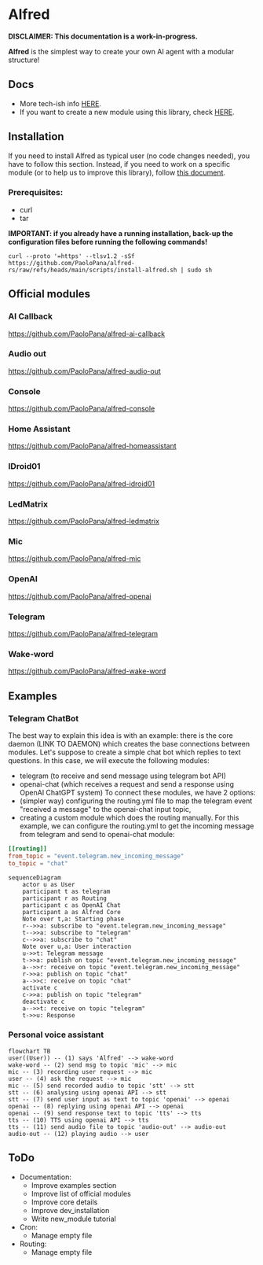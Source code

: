 # Alfred
**DISCLAIMER: This documentation is a work-in-progress.**

**Alfred** is the simplest way to create your own AI agent with a modular structure!

## Docs
 - More tech-ish info [HERE](docs/details.md).
 - If you want to create a new module using this library, check [HERE](docs/new_module.md).

<!--
Alfred is a free framework able to manage multi-channel user interactions with AI and other services.
The main idea behind Alfred is to allow users to add features easily, like installing applications on a device.

The core of the framwork is written in Rust, but each applications (named "modules") can be written in different languages.

Each module does a specific job: there is a module which receives and sends messages using Telegram, there is a module which interact with OpenAI, another module interacts with HomeAssistant and so on. The modules exchange messages using a PUB/SUB architecture (implemented with [ZeroMQ](https://zeromq.org/)). This system allows to be technology-independent: for example, you can use the SpeechToText by OpenAI or choosing the one from Google, running the proper module without changing anything.
-->

## Installation
If you need to install Alfred as typical user (no code changes needed), you have to follow this section.
Instead, if you need to work on a specific module (or to help us to improve this library), follow [this document](docs/dev_installation.md).

### Prerequisites:
 - curl
 - tar

**IMPORTANT: if you already have a running installation, back-up the configuration files before running the following commands!**

```shell
curl --proto '=https' --tlsv1.2 -sSf https://github.com/PaoloPana/alfred-rs/raw/refs/heads/main/scripts/install-alfred.sh | sudo sh
```

## Official modules
### AI Callback
https://github.com/PaoloPana/alfred-ai-callback
### Audio out
https://github.com/PaoloPana/alfred-audio-out
### Console
https://github.com/PaoloPana/alfred-console
### Home Assistant
https://github.com/PaoloPana/alfred-homeassistant
### IDroid01
https://github.com/PaoloPana/alfred-idroid01
### LedMatrix
https://github.com/PaoloPana/alfred-ledmatrix
### Mic
https://github.com/PaoloPana/alfred-mic
### OpenAI
https://github.com/PaoloPana/alfred-openai
### Telegram
https://github.com/PaoloPana/alfred-telegram
### Wake-word
https://github.com/PaoloPana/alfred-wake-word


## Examples
### Telegram ChatBot
The best way to explain this idea is with an example: there is the core daemon (LINK TO DAEMON) which creates the base connections between modules. Let's suppose to create a simple chat bot which replies to text questions. In this case, we will execute the following modules:
 - telegram (to receive and send message using telegram bot API)
 - openai-chat (which receives a request and send a response using OpenAI ChatGPT system)
To connect these modules, we have 2 options:
 - (simpler way) configuring the routing.yml file to map the telegram event "received a message" to the openai-chat input topic,
 - creating a custom module which does the routing manually.
For this example, we can configure the routing.yml to get the incoming message from telegram and send to openai-chat module:
```toml
[[routing]]
from_topic = "event.telegram.new_incoming_message"
to_topic = "chat"
```

```mermaid
sequenceDiagram
    actor u as User
    participant t as telegram
    participant r as Routing
    participant c as OpenAI Chat
    participant a as Alfred Core
    Note over t,a: Starting phase
    r-->>a: subscribe to "event.telegram.new_incoming_message"
    t-->>a: subscribe to "telegram"
    c-->>a: subscribe to "chat"
    Note over u,a: User interaction
    u->>t: Telegram message
    t->>a: publish on topic "event.telegram.new_incoming_message"
    a-->>r: receive on topic "event.telegram.new_incoming_message"
    r->>a: publish on topic "chat"
    a-->>c: receive on topic "chat"
    activate c
    c->>a: publish on topic "telegram"
    deactivate c
    a-->>t: receive on topic "telegram"
    t->>u: Response
```

### Personal voice assistant
```mermaid
flowchart TB
user((User)) -- (1) says 'Alfred' --> wake-word
wake-word -- (2) send msg to topic 'mic' --> mic
mic -- (3) recording user request --> mic
user -- (4) ask the request --> mic
mic -- (5) send recorded audio to topic 'stt' --> stt
stt -- (6) analysing using openai API --> stt
stt -- (7) send user input as text to topic 'openai' --> openai
openai -- (8) replying using openai API --> openai
openai -- (9) send response text to topic 'tts' --> tts
tts -- (10) TTS using openai API --> tts
tts -- (11) send audio file to topic 'audio-out' --> audio-out
audio-out -- (12) playing audio --> user
```

## ToDo
 - Documentation:
   - Improve examples section
   - Improve list of official modules
   - Improve core details
   - Improve dev_installation
   - Write new_module tutorial
 - Cron:
   - Manage empty file
 - Routing:
   - Manage empty file